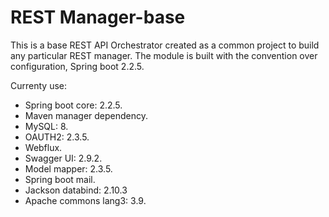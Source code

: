 # REST Manager-base
This is a base REST API Orchestrator created as a common project to build any particular REST manager. The module is built with the convention over configuration, Spring boot 2.2.5.


Currenty use:
- Spring boot core: 2.2.5.
- Maven manager dependency.
- MySQL: 8.
- OAUTH2: 2.3.5.
- Webflux.
- Swagger UI: 2.9.2.
- Model mapper: 2.3.5.
- Spring boot mail.
- Jackson databind: 2.10.3
- Apache commons lang3: 3.9.
